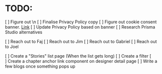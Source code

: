 # TODO:

[ ] Figure out \n
[ ] Finalise Privacy Policy copy
[ ] Figure out cookie consent banner. [Link](https://www.youtube.com/watch?v=DJMTWuz2ksk)
[ ] Update Privacy Policy based on banner
[ ] Research Prisma Studio alternatives

[ ] Reach out to Faj
[ ] Reach out to Jim
[ ] Reach out to Gabriel
[ ] Reach out to Joel

[ ] Create a "Stories" list page (When the list gets long)
[ ] Create a filter
[ ] Create a chapter anchor link component on designer detail page
[ ] Write a few blogs once something pops up
